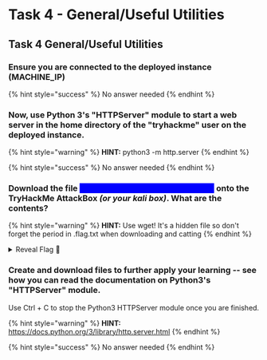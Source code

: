 # Task 4 - General/Useful Utilities



## Task 4 General/Useful Utilities

### Ensure you are connected to the deployed instance (MACHINE\_IP)

{% hint style="success" %}
No answer needed
{% endhint %}

### Now, use Python 3's "HTTPServer" module to start a web server in the home directory of the "tryhackme" user on the deployed instance.

{% hint style="warning" %}
**HINT:** python3 -m http.server
{% endhint %}

{% hint style="success" %}
No answer needed
{% endhint %}

### Download the file <mark style="color:blue;background-color:blue;">http://MACHINE\_IP:8000/.flag.txt</mark> onto the TryHackMe AttackBox _(or your kali box)_. What are the contents?

{% hint style="warning" %}
**HINT:** Use wget! It's a hidden file so don't forget the period in .flag.txt when downloading and catting
{% endhint %}

<details>

<summary>Reveal Flag <span data-gb-custom-inline data-tag="emoji" data-code="1f6a9">🚩</span></summary>

:triangular\_flag\_on\_post:`THM{WGET_WEBSERVER}`

</details>

### Create and download files to further apply your learning -- see how you can read the documentation on Python3's "HTTPServer" module.&#x20;

Use Ctrl + C to stop the Python3 HTTPServer module once you are finished.

{% hint style="warning" %}
**HINT:** https://docs.python.org/3/library/http.server.html
{% endhint %}

{% hint style="success" %}
No answer needed
{% endhint %}
